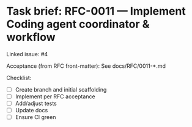 # Task brief: RFC-0011 — Implement Coding agent coordinator & workflow

Linked issue: #4

Acceptance (from RFC front-matter): See docs/RFC/0011-*.md

Checklist:
- [ ] Create branch and initial scaffolding
- [ ] Implement per RFC acceptance
- [ ] Add/adjust tests
- [ ] Update docs
- [ ] Ensure CI green